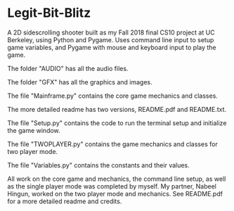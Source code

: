 # Legit-Bit-Blitz
A 2D sidescrolling shooter built as my Fall 2018 final CS10 project at UC Berkeley, using Python and Pygame. Uses command line input to setup game variables, and Pygame with mouse and keyboard input to play the game.

The folder "AUDIO" has all the audio files.

The folder "GFX" has all the graphics and images.

The file "Mainframe.py" contains the core game mechanics and classes.

The more detailed readme has two versions, README.pdf and README.txt.

The file "Setup.py" contains the code to run the terminal setup and initialize the game window.

The file "TWOPLAYER.py" contains the game mechanics and classes for two player mode.

The file "Variables.py" contains the constants and their values.

All work on the core game and mechanics, the command line setup, as well as the single player mode was completed by myself. My partner, Nabeel Hingun, worked on the two player mode and mechanics. See README.pdf for a more detailed readme and credits.
